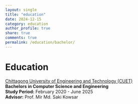 ```yaml
---
layout: single
title: "education"
date: 2024-12-15
category: education
author_profile: true
share: true
comments: true
permalink: /education/bachelor/ 
---
```


# Education

[Chittagong University of Engineering and Technology (CUET)](https://www.cuet.ac.bd/)  
**Bachelors in Computer Science and Engineering**  
**Study Period:** February 2020 - June 2025  
**Advisor:** Prof. Mir Md. Saki Kowsar
